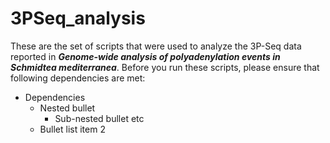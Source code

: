 # 3PSeq_analysis
These are the set of scripts that were used to analyze the 3P-Seq data reported in ***Genome-wide analysis of polyadenylation events in <i>Schmidtea mediterranea</i>***. Before you run these scripts, please ensure that following dependencies are met:

* Dependencies
  * Nested bullet
    * Sub-nested bullet etc
  * Bullet list item 2
